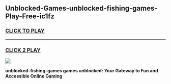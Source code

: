 
## Unblocked-Games-unblocked-fishing-games-Play-Free-ic1fz
<h3>
<a href="https://premium76.site?title=unblocked-fishing-games&ref=20A">CLICK TO PLAY</a></h3>
<hr>

<h3>
<a href="https://premium76.site?title=unblocked-fishing-games&ref=20A">CLICK 2 PLAY</a>
  
</h3>

<a href="https://premium76.site?title=unblocked-fishing-games&ref=20A"><img src="https://clearcache.store/games.png"></a>


**unblocked-fishing-games games unblocked: Your Gateway to Fun and Accessible Online Gaming**
